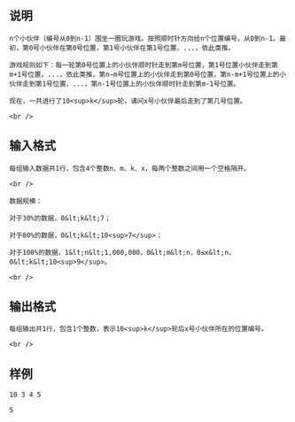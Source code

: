 <h2>说明</h2>

<p>
	n个小伙伴（编号从0到n-1）围坐一圈玩游戏。按照顺时针方向给n个位置编号，从0到n-1。最初，第0号小伙伴在第0号位置，第1号小伙伴在第1号位置，...，依此类推。
</p>
<p>
	游戏规则如下：每一轮第0号位置上的小伙伴顺时针走到第m号位置，第1号位置小伙伴走到第m+1号位置，...，依此类推，第n−m号位置上的小伙伴走到第0号位置，第n-m+1号位置上的小伙伴走到第1号位置，...，第n-1号位置上的小伙伴顺时针走到第m-1号位置。
</p>
<p>
	现在，一共进行了10<sup>k</sup>轮，请问x号小伙伴最后走到了第几号位置。
</p>
<p>
	<br />
</p>
<h2>输入格式</h2>

<p>
	每组输入数据共1行，包含4个整数n、m、k、x，每两个整数之间用一个空格隔开。
</p>
<p>
	<br />
</p>
<p>
	数据规模：
</p>
<p>
	对于30%的数据，0&lt;k&lt;7；
</p>
<p>
	对于80%的数据，0&lt;k&lt;10<sup>7</sup>；
</p>
<p>
	对于100%的数据，1&lt;n&lt;1,000,000，0&lt;m&lt;n，0≤x&lt;n，0&lt;k&lt;10<sup>9</sup>。
</p>
<p>
	<br />
</p>
<h2>输出格式</h2>

<p>
	每组输出共1行，包含1个整数，表示10<sup>k</sup>轮后x号小伙伴所在的位置编号。
</p>
<p>
	<br />
</p>
<h2>样例</h2>
<pre><code class="language-input1">10 3 4 5</code></pre><pre><code class="language-output1">5</code></pre>
